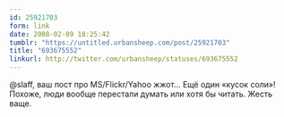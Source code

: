 ```yaml
---
id: 25921703
form: link
date: 2008-02-09 18:25:42
tumblr: "https://untitled.urbansheep.com/post/25921703"
title: "693675552"
linkurl: http://twitter.com/urbansheep/statuses/693675552
---
```

<p>@slaff, ваш пост про MS/Flickr/Yahoo жжот&hellip; Ещё один «кусок соли»! Похоже, люди вообще перестали думать или хотя бы читать. Жесть ваще.</p>
